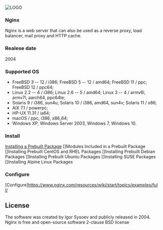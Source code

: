 ![LOGO](https://upload.wikimedia.org/wikipedia/commons/thumb/c/c5/Nginx_logo.svg/320px-Nginx_logo.svg.png)

### Nginx
Nginx is a web server that can also be used as a reverse proxy, load balancer, mail proxy and HTTP cache. 
### Realese date
2004


### Supported OS

* FreeBSD 3 -- 12 / i386; FreeBSD 5 -- 12 / amd64; FreeBSD 11 / ppc; FreeBSD 12 / ppc64;
* Linux 2.2 -- 4 / i386; Linux 2.6 -- 5 / amd64; Linux 3 -- 4 / armv6l, armv7l, aarch64, ppc64le;
* Solaris 9 / i386, sun4u; Solaris 10 / i386, amd64, sun4v; Solaris 11 / x86;
* AIX 7.1 / powerpc;
* HP-UX 11.31 / ia64;
* macOS / ppc, i386, x86_64;
* Windows XP, Windows Server 2003, Windows 7, Windows 10.


### Install


[Installing a Prebuilt Package](https://docs.nginx.com/nginx/admin-guide/installing-nginx/installing-nginx-open-source/#prebuilt_modules "Installing a Prebuilt Package")
[]Modules Included in a Prebuilt Package
[]Installing Prebuilt CentOS and RHEL Packages
[]Installing Prebuilt Debian Packages
[]Installing Prebuilt Ubuntu Packages
[]Installing SUSE Packages
[]Installing Alpine Linux Packages
### Configure
[Configure]https://www.nginx.com/resources/wiki/start/topics/examples/full/

## License
The software was created by Igor Sysoev and publicly released in 2004. Nginx is free and open-source software
2-clause BSD license
